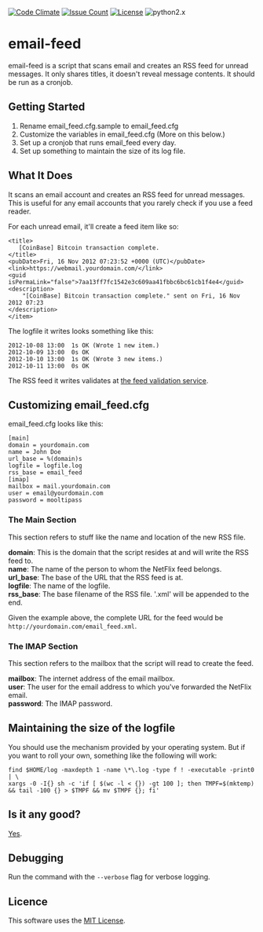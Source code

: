 [![Code Climate](https://codeclimate.com/github/dblume/email-feed/badges/gpa.svg)](https://codeclimate.com/github/dblume/email-feed)
[![Issue Count](https://codeclimate.com/github/dblume/email-feed/badges/issue_count.svg)](https://codeclimate.com/github/dblume/email-feed/issues)
[![License](https://img.shields.io/badge/license-MIT_license-blue.svg)](https://raw.githubusercontent.com/dblume/email-feed/master/LICENSE.txt)
![python2.x](https://img.shields.io/badge/python-2.x-yellow.svg)

# email-feed

email-feed is a script that scans email and creates an RSS feed for unread messages. It only shares titles, it doesn't reveal message contents. It should be run as a cronjob.

## Getting Started

1. Rename email\_feed.cfg.sample to email\_feed.cfg
2. Customize the variables in email\_feed.cfg (More on this below.)
3. Set up a cronjob that runs email\_feed every day.
4. Set up something to maintain the size of its log file.

## What It Does

It scans an email account and creates an RSS feed for unread messages. This is useful for any email accounts that you rarely check if you use a feed reader.

For each unread email, it'll create a feed item like so:

    <title>
       [CoinBase] Bitcoin transaction complete.
    </title>
    <pubDate>Fri, 16 Nov 2012 07:23:52 +0000 (UTC)</pubDate>
    <link>https://webmail.yourdomain.com/</link>
    <guid isPermaLink="false">7aa13ff7fc1542e3c609aa41fbbc6bc61cb1f4e4</guid>
    <description>
        "[CoinBase] Bitcoin transaction complete." sent on Fri, 16 Nov 2012 07:23
    </description>
    </item>

The logfile it writes looks something like this:

    2012-10-08 13:00  1s OK (Wrote 1 new item.)
    2012-10-09 13:00  0s OK
    2012-10-10 13:00  1s OK (Wrote 3 new items.)
    2012-10-11 13:00  0s OK

The RSS feed it writes validates at [the feed validation service](http://validator.w3.org/appc/).

## Customizing email\_feed.cfg

email\_feed.cfg looks like this:

    [main]
    domain = yourdomain.com
    name = John Doe
    url_base = %(domain)s
    logfile = logfile.log
    rss_base = email_feed
    [imap]
    mailbox = mail.yourdomain.com
    user = email@yourdomain.com
    password = mooltipass

### The Main Section

This section refers to stuff like the name and location of the new RSS file.

**domain**: This is the domain that the script resides at and will write the RSS feed to.  
**name**: The name of the person to whom the NetFlix feed belongs.  
**url\_base**: The base of the URL that the RSS feed is at.  
**logfile**: The name of the logfile.  
**rss\_base**: The base filename of the RSS file.  '.xml' will be appended to the end.

Given the example above, the complete URL for the feed would be `http://yourdomain.com/email_feed.xml`.

### The IMAP Section

This section refers to the mailbox that the script will read to create the feed.

**mailbox**: The internet address of the email mailbox.  
**user**: The user for the email address to which you've forwarded the NetFlix email.  
**password**: The IMAP password.

## Maintaining the size of the logfile

You should use the mechanism provided by your operating system. But if you want to roll your own, something like the following will work:

    find $HOME/log -maxdepth 1 -name \*\.log -type f ! -executable -print0 | \
    xargs -0 -I{} sh -c 'if [ $(wc -l < {}) -gt 100 ]; then TMPF=$(mktemp) && tail -100 {} > $TMPF && mv $TMPF {}; fi'

## Is it any good?

[Yes](https://news.ycombinator.com/item?id=3067434).


## Debugging

Run the command with the ``--verbose`` flag for verbose logging.

## Licence

This software uses the [MIT License](http://opensource.org/licenses/mit-license.php).
